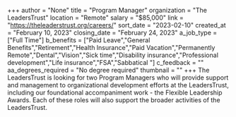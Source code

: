 +++
author = "None"
title = "Program Manager"
organization = "The LeadersTrust"
location = "Remote"
salary = "$85,000"
link = "https://theleaderstrust.org/careers/"
sort_date = "2023-02-10"
created_at = "February 10, 2023"
closing_date = "February 24, 2023"
a_job_type = ["Full Time"]
b_benefits = ["Paid Leave","General Benefits","Retirement","Health Insurance","Paid Vacation","Permanently Remote","Dental","Vision","Sick time","Disability insurance","Professional development","Life insurance","FSA","Sabbatical "]
c_feedback = ""
aa_degrees_required = "No degree required"
thumbnail = ""
+++
The LeadersTrust is looking for two Program Managers who will provide support and management to organizational development efforts at the LeadersTrust, including our foundational accompaniment work - the Flexible Leadership Awards. Each of these roles will also support the broader activities of the LeadersTrust.